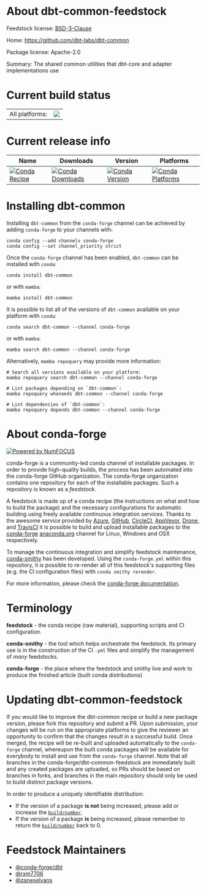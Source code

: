 About dbt-common-feedstock
==========================

Feedstock license: [BSD-3-Clause](https://github.com/conda-forge/dbt-common-feedstock/blob/main/LICENSE.txt)

Home: https://github.com/dbt-labs/dbt-common

Package license: Apache-2.0

Summary: The shared common utilities that dbt-core and adapter implementations use

Current build status
====================


<table><tr><td>All platforms:</td>
    <td>
      <a href="https://dev.azure.com/conda-forge/feedstock-builds/_build/latest?definitionId=22333&branchName=main">
        <img src="https://dev.azure.com/conda-forge/feedstock-builds/_apis/build/status/dbt-common-feedstock?branchName=main">
      </a>
    </td>
  </tr>
</table>

Current release info
====================

| Name | Downloads | Version | Platforms |
| --- | --- | --- | --- |
| [![Conda Recipe](https://img.shields.io/badge/recipe-dbt--common-green.svg)](https://anaconda.org/conda-forge/dbt-common) | [![Conda Downloads](https://img.shields.io/conda/dn/conda-forge/dbt-common.svg)](https://anaconda.org/conda-forge/dbt-common) | [![Conda Version](https://img.shields.io/conda/vn/conda-forge/dbt-common.svg)](https://anaconda.org/conda-forge/dbt-common) | [![Conda Platforms](https://img.shields.io/conda/pn/conda-forge/dbt-common.svg)](https://anaconda.org/conda-forge/dbt-common) |

Installing dbt-common
=====================

Installing `dbt-common` from the `conda-forge` channel can be achieved by adding `conda-forge` to your channels with:

```
conda config --add channels conda-forge
conda config --set channel_priority strict
```

Once the `conda-forge` channel has been enabled, `dbt-common` can be installed with `conda`:

```
conda install dbt-common
```

or with `mamba`:

```
mamba install dbt-common
```

It is possible to list all of the versions of `dbt-common` available on your platform with `conda`:

```
conda search dbt-common --channel conda-forge
```

or with `mamba`:

```
mamba search dbt-common --channel conda-forge
```

Alternatively, `mamba repoquery` may provide more information:

```
# Search all versions available on your platform:
mamba repoquery search dbt-common --channel conda-forge

# List packages depending on `dbt-common`:
mamba repoquery whoneeds dbt-common --channel conda-forge

# List dependencies of `dbt-common`:
mamba repoquery depends dbt-common --channel conda-forge
```


About conda-forge
=================

[![Powered by
NumFOCUS](https://img.shields.io/badge/powered%20by-NumFOCUS-orange.svg?style=flat&colorA=E1523D&colorB=007D8A)](https://numfocus.org)

conda-forge is a community-led conda channel of installable packages.
In order to provide high-quality builds, the process has been automated into the
conda-forge GitHub organization. The conda-forge organization contains one repository
for each of the installable packages. Such a repository is known as a *feedstock*.

A feedstock is made up of a conda recipe (the instructions on what and how to build
the package) and the necessary configurations for automatic building using freely
available continuous integration services. Thanks to the awesome service provided by
[Azure](https://azure.microsoft.com/en-us/services/devops/), [GitHub](https://github.com/),
[CircleCI](https://circleci.com/), [AppVeyor](https://www.appveyor.com/),
[Drone](https://cloud.drone.io/welcome), and [TravisCI](https://travis-ci.com/)
it is possible to build and upload installable packages to the
[conda-forge](https://anaconda.org/conda-forge) [anaconda.org](https://anaconda.org/)
channel for Linux, Windows and OSX respectively.

To manage the continuous integration and simplify feedstock maintenance,
[conda-smithy](https://github.com/conda-forge/conda-smithy) has been developed.
Using the ``conda-forge.yml`` within this repository, it is possible to re-render all of
this feedstock's supporting files (e.g. the CI configuration files) with ``conda smithy rerender``.

For more information, please check the [conda-forge documentation](https://conda-forge.org/docs/).

Terminology
===========

**feedstock** - the conda recipe (raw material), supporting scripts and CI configuration.

**conda-smithy** - the tool which helps orchestrate the feedstock.
                   Its primary use is in the construction of the CI ``.yml`` files
                   and simplify the management of *many* feedstocks.

**conda-forge** - the place where the feedstock and smithy live and work to
                  produce the finished article (built conda distributions)


Updating dbt-common-feedstock
=============================

If you would like to improve the dbt-common recipe or build a new
package version, please fork this repository and submit a PR. Upon submission,
your changes will be run on the appropriate platforms to give the reviewer an
opportunity to confirm that the changes result in a successful build. Once
merged, the recipe will be re-built and uploaded automatically to the
`conda-forge` channel, whereupon the built conda packages will be available for
everybody to install and use from the `conda-forge` channel.
Note that all branches in the conda-forge/dbt-common-feedstock are
immediately built and any created packages are uploaded, so PRs should be based
on branches in forks, and branches in the main repository should only be used to
build distinct package versions.

In order to produce a uniquely identifiable distribution:
 * If the version of a package **is not** being increased, please add or increase
   the [``build/number``](https://docs.conda.io/projects/conda-build/en/latest/resources/define-metadata.html#build-number-and-string).
 * If the version of a package **is** being increased, please remember to return
   the [``build/number``](https://docs.conda.io/projects/conda-build/en/latest/resources/define-metadata.html#build-number-and-string)
   back to 0.

Feedstock Maintainers
=====================

* [@conda-forge/dbt](https://github.com/orgs/conda-forge/teams/dbt/)
* [@rxm7706](https://github.com/rxm7706/)
* [@zaneselvans](https://github.com/zaneselvans/)

